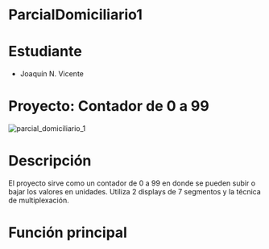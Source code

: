 # ParcialDomiciliario1


# Estudiante
- Joaquín N. Vicente

# Proyecto: Contador de 0 a 99
![parcial_domiciliario_1](https://github.com/JoacoVic/ParcialDomiciliario1/assets/133211768/b1ecd50e-c015-4aef-a295-6ddb5b5980de)

# Descripción
El proyecto sirve como un contador de 0 a 99 en donde se pueden subir o bajar los valores en unidades. Utiliza 2 displays de 7 segmentos y la técnica de multiplexación.

# Función principal







 
